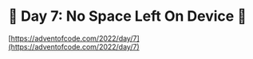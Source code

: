 # 🎄 Day 7: No Space Left On Device 🎄

[https://adventofcode.com/2022/day/7](https://adventofcode.com/2022/day/7)
